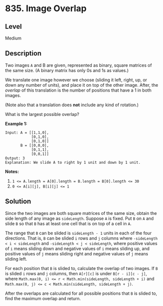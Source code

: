 # 835. Image Overlap
## Level
Medium

## Description
Two images `A` and B are given, represented as binary, square matrices of the same size. (A binary matrix has only 0s and 1s as values.)

We translate one image however we choose (sliding it left, right, up, or down any number of units), and place it on top of the other image.  After, the *overlap* of this translation is the number of positions that have a 1 in both images.

(Note also that a translation does **not** include any kind of rotation.)

What is the largest possible overlap?

**Example 1:**
```
Input: A = [[1,1,0],
            [0,1,0],
            [0,1,0]]
       B = [[0,0,0],
            [0,1,1],
            [0,0,1]]
Output: 3
Explanation: We slide A to right by 1 unit and down by 1 unit.
```

**Notes:**

1. `1 <= A.length = A[0].length = B.length = B[0].length <= 30`
2. `0 <= A[i][j], B[i][j] <= 1`

## Solution
Since the two images are both square matrices of the same size, obtain the side length of any image as `sideLength`. Suppose `A` is fixed. Put `B` on `A` and slide `B` so that `B` has at least one cell that is on top of a cell in `A`.

The range that `B` can be slided is `sideLength - 1` units in each of the four directions. That is, `B` can be slided `i` rows and `j` columns where `-sideLength < i < sideLength` and `-sideLength < j < sideLength`, where positive values of `i` means sliding down and negative values of `i` means sliding up, and positive values of `j` means sliding right and negative values of `j` means sliding left.

For each position that `B` is slided to, calculate the overlap of two images. If `B` is slided `i` rows and `j` columns, then `A[r][c]` is under `B[r - i][c - j]`, where `Math.max(0, i) <= r < Math.min(sideLength, sideLength + i)` and `Math.max(0, j) <= c < Math.min(sideLength, sideLength + j)`.

After the overlaps are calculated for all possible positions that `B` is slided to, find the maximum overlap and return.
